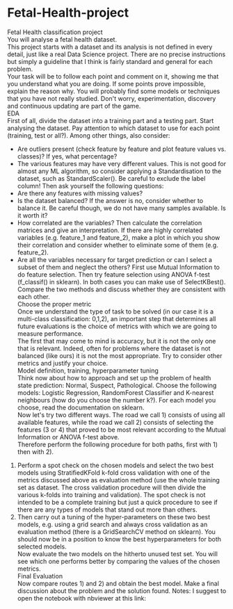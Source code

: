 # Fetal-Health-project
Fetal Health classification project <br>
You will analyse a fetal health dataset. <br>
This project starts with a dataset and its analysis is not defined in every detail, just like a real Data Science project. There are no precise instructions but simply a guideline that I think is fairly standard and general for each problem. <br>
Your task will be to follow each point and comment on it, showing me that you understand what you are doing. If some points prove impossible, explain the reason why. You will probably find some models or techniques that you have not really studied. Don't worry, experimentation, discovery and continuous updating are part of the game. <br>
EDA <br>
First of all, divide the dataset into a training part and a testing part. Start analysing the dataset. Pay attention to which dataset to use for each point (training, test or all?). Among other things, also consider:<br>
- Are outliers present (check feature by feature and plot feature values vs. classes)? If yes, what percentage? 
- The various features may have very different values. This is not good for almost any ML algorithm, so consider applying a Standardisation to the dataset, such as StandardScaler(). Be careful to exclude the label column!
Then ask yourself the following questions: 
- Are there any features with missing values? 
- Is the dataset balanced? If the answer is no, consider whether to balance it. Be careful though, we do not have many samples available. Is it worth it?
- How correlated are the variables? Then calculate the correlation matrices and give an interpretation. If there are highly correlated variables (e.g. feature_1 and feature_2), make a plot in which you show their correlation and consider whether to eliminate some of them (e.g. feature_2). 
- Are all the variables necessary for target prediction or can I select a subset of them and neglect the others? First use Mutual Information to do feature selection. Then try feature selection using ANOVA f-test (f_classif() in sklearn). In both cases you can make use of SelectKBest(). Compare the two methods and discuss whether they are consistent with each other.<br>
Choose the proper metric <br>
Once we understand the type of task to be solved (in our case it is a multi-class classification: 0,1,2), an important step that determines all future evaluations is the choice of metrics with which we are going to measure performance.<br>
The first that may come to mind is accuracy, but it is not the only one that is relevant. Indeed, often for problems where the dataset is not balanced (like ours) it is not the most appropriate. Try to consider other metrics and justify your choice.<br>
Model definition, training, hyperparameter tuning <br>
Think now about how to approach and set up the problem of health state prediction: Normal, Suspect, Pathological. Choose the following models: Logistic Regression, RandomForest Classifier and K-nearest neighbours (how do you choose the number k?). For each model you choose, read the documentation on sklearn. <br>
Now let's try two different ways. The road we call 1) consists of using all available features, while the road we call 2) consists of selecting the features (3 or 4) that proved to be most relevant according to the Mutual Information or ANOVA f-test above. <br>
Therefore perform the following procedure for both paths, first with 1) then with 2). <br>
1.	Perform a spot check on the chosen models and select the two best models using StratifiedKFold k-fold cross validation with one of the metrics discussed above as evaluation method (use the whole training set as dataset. The cross validation procedure will then divide the various k-folds into training and validation). The spot check is not intended to be a complete training but just a quick procedure to see if there are any types of models that stand out more than others. <br>
2.	Then carry out a tuning of the hyper-parameters on these two best models, e.g. using a grid search and always cross validation as an evaluation method (there is a GridSearchCV method on sklearn). You should now be in a position to know the best hyperparameters for both selected models. <br>
Now evaluate the two models on the hitherto unused test set. You will see which one performs better by comparing the values of the chosen metrics. <br>
Final Evaluation <br>
Now compare routes 1) and 2) and obtain the best model. Make a final discussion about the problem and the solution found.
Notes: I suggest to open the notebook with nbviewer at this link:
